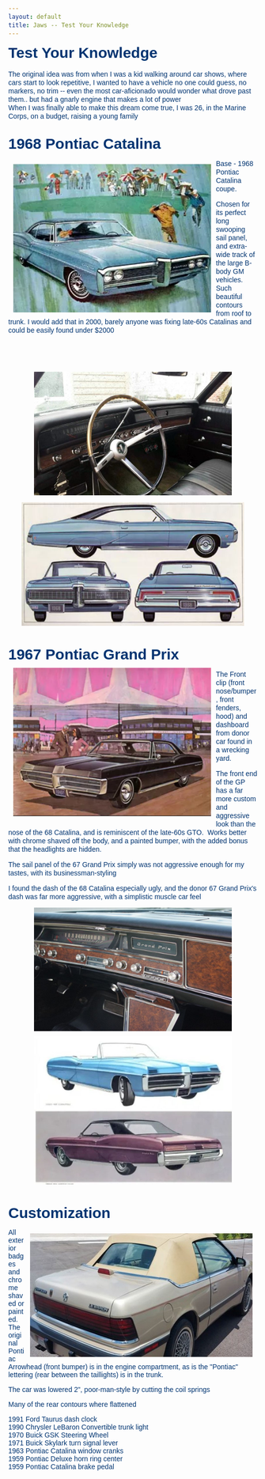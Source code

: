 ```yaml
---
layout: default
title: Jaws -- Test Your Knowledge
---
```


<p style="margin-bottom: 0px !important;"><font color="#003471" face="Arial, Helvetica, sans-serif" style="font-size: 30px;"><strong>Test Your Knowledge</strong></font></p>

<p style="margin-top: 0px !important; margin-bottom: 0px !important;"><br></p>

<p style="margin-top: 0px !important; margin-bottom: 0px !important;"><font color="#003471" face="Arial, Helvetica, sans-serif">The original idea was from when I was a kid walking around car shows, where cars start to look repetitive, I wanted to have a vehicle no one could guess, no markers, no trim -- even the most car-aficionado would wonder what drove past them.. but had a gnarly engine that makes a lot of power</font></p>

<p style="margin-top: 0px !important; margin-bottom: 0px;"><font color="#003471" face="Arial, Helvetica, sans-serif">When I was finally able to make this dream come true, I was 26, in the Marine Corps, on a budget, raising a young family</font></p>

<p style="margin-top: 0px !important; margin-bottom: 0px !important;"><font color="#003471" face="Arial, Helvetica, sans-serif"><br></font></p>




<p><font face="Arial, Helvetica, sans-serif" color="#003471" style="font-size: 30px;"><strong>1968 Pontiac Catalina</strong></font></p>

<p style="margin-top: 0px !important; margin-bottom: 0px !important;"><font color="#003471" face="Arial, Helvetica, sans-serif"><img src="cat1.JPG" alt="" title="" border="0" width="400" height="300" align="left" style="margin: 10px;"></font></p>


<p><font face="Arial, Helvetica, sans-serif" color="#003471">Base - 1968 Pontiac Catalina coupe.</font></p>

<p><font face="Arial, Helvetica, sans-serif" color="#003471">Chosen for its perfect long swooping sail panel, and extra-wide track of the large B-body GM vehicles. Such beautiful contours from roof to trunk. I would add that in 2000, barely anyone was fixing late-60s Catalinas and could be easily found under $2000</font></p>

<p><font face="Arial, Helvetica, sans-serif" color="#003471"><br></font></p>

<p><font face="Arial, Helvetica, sans-serif" color="#003471"><br></font></p>

<p><font face="Arial, Helvetica, sans-serif" color="#003471"><img src="012918-1968-Pontiac-Catalina-4-630x354.jpg" alt="" title="" border="0" width="400" height="250" style="margin: 10px auto; display: block;"></font></p>

<p><font face="Arial, Helvetica, sans-serif" color="#003471"><img src="cat.JPG" alt="" title="" border="0" width="450" height="250" style="margin: 10px auto; display: block;"><br></font></p>





<p style="margin-top: 0px !important; margin-bottom: 0px;"><font face="Arial, Helvetica, sans-serif" color="#003471" style="font-size: 30px;"><strong>1967 Pontiac Grand Prix</strong></font></p>

<p style="margin-top: 0px !important; margin-bottom: 0px !important;"><font color="#003471" face="Arial, Helvetica, sans-serif"><img src="gp front.JPG" alt="" title="" border="0" width="400" height="300" align="left" style="margin: 10px;"></font></p>

<p><font face="Arial, Helvetica, sans-serif" color="#003471">The Front clip (front nose/bumper, front fenders, hood) and dashboard from donor car found in a wrecking yard.</font></p>

<p><font face="Arial, Helvetica, sans-serif" color="#003471">The front end of the GP has a far more custom and aggressive look than the nose of the 68 Catalina, and is reminiscent of the late-60s GTO.&nbsp; Works better with chrome shaved off the body, and a painted bumper, with the added bonus that the headlights are hidden.</font></p>

<p><font face="Arial, Helvetica, sans-serif" color="#003471">The sail panel of the 67 Grand Prix simply was not aggressive enough for my tastes, with its businessman-styling</font></p>

<p><font face="Arial, Helvetica, sans-serif" color="#003471">I found the dash of the 68 Catalina especially ugly, and the donor 67 Grand Prix's dash was far more aggressive, with a simplistic muscle car feel</font></p>

<p><font face="Arial, Helvetica, sans-serif" color="#003471"><img src="IMGP0343.jpg" alt="" title="" border="0" width="400" height="250" style="margin: 10px auto; display: block;"><img src="gp.JPG" alt="" title="" border="0" width="400" height="300" style="margin: 10px auto; display: block;"><br></font></p>







<p><font face="Arial, Helvetica, sans-serif" color="#003471" style="font-size: 30px;"><strong>Customization</strong></font></p>

<p><font face="Arial, Helvetica, sans-serif" color="#003471"><img src="1990-Chrysler-LeBaron-(5).jpg" alt="" title="" border="0" width="450" height="250" style="margin: 10px;" align="right"></p>

<p style="margin-top: 0px !important;"><font face="Arial, Helvetica, sans-serif" color="#003471">All exterior badges and chrome shaved or painted. The original Pontiac Arrowhead (front bumper) is in the engine compartment, as is the "Pontiac" lettering (rear between the taillights) is in the trunk.</font></p>

<p><font face="Arial, Helvetica, sans-serif" color="#003471">The car was lowered 2", poor-man-style by cutting the coil springs</font></p>

<p><font face="Arial, Helvetica, sans-serif" color="#003471">Many of the rear contours where flattened</font></p>

<p style="margin-bottom: 0px !important;"><font face="Arial, Helvetica, sans-serif" color="#003471">1991 Ford Taurus dash clock</font></p>

<p style="margin-top: 0px !important; margin-bottom: 0px !important;"><font face="Arial, Helvetica, sans-serif" color="#003471">1990 Chrysler LeBaron Convertible trunk light</font></p>

<p style="margin-top: 0px !important; margin-bottom: 0px !important;"><font face="Arial, Helvetica, sans-serif" color="#003471">1970 Buick GSK Steering Wheel</font></p>

<p style="margin-top: 0px !important; margin-bottom: 0px !important;"><font face="Arial, Helvetica, sans-serif" color="#003471">1971 Buick Skylark turn signal lever</font></p>

<p style="margin-top: 0px !important; margin-bottom: 0px !important;"><font face="Arial, Helvetica, sans-serif" color="#003471">1963 Pontiac Catalina window cranks</font></p>

<p style="margin-top: 0px !important; margin-bottom: 0px !important;"><font face="Arial, Helvetica, sans-serif" color="#003471">1959 Pontiac Deluxe horn ring center</font></p>

<p style="margin-top: 0px !important; margin-bottom: 0px !important;"><font face="Arial, Helvetica, sans-serif" color="#003471">1959 Pontiac Catalina brake pedal</font></p>

<p style="margin-top: 0px !important;"><br></p>
